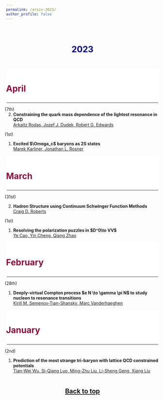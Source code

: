 ```yaml
---
permalink: /arxiv-2023/
author_profile: false
---
```


<a id="top"></a>

<p style="margin-bottom:2cm;"></p>


<h1 style="color:#000080; text-align:center"> 2023 </h1>

<p style="margin-bottom:1.2cm;"></p>


<div style="display: block;background-color:white;position: sticky;top: 0px; padding: 10px 0px 10px 0px;box-shadow: 0 4px 2px -2px gray;z-index: 5;"> <h1 style="color:#900C3F;"> April </h1> </div>

<ol reversed>
  <span style="margin-left: -2.0em">(7th)</span>
  
  <li style="margin-bottom: 10px;"><b>Constraining the quark mass dependence of the lightest resonance in QCD</b><br> 
  <a href="https://arxiv.org/abs/2304.03762"> Arkaitz Rodas, Jozef J. Dudek, Robert G. Edwards</a> </li>
  
  <span style="margin-left: -2.0em">(1st)</span>
  
  <li style="margin-bottom: 10px;"><b>Excited $\Omega_c$ baryons as 2S states</b><br> 
  <a href="https://arxiv.org/abs/2304.00407">  Marek Karliner, Jonathan L. Rosner</a> </li>
    
</ol>


<div style="display: block;background-color:white;position: sticky;top: 0px; padding: 10px 0px 10px 0px;box-shadow: 0 4px 2px -2px gray;z-index: 5;"> <h1 style="color:#900C3F;"> March </h1> </div>

<ol reversed>

  <span style="margin-left: -2.0em">(31st)</span>
  
  <li style="margin-bottom: 10px;"><b>Hadron Structure using Continuum Schwinger Function Methods</b><br> 
  <a href="https://arxiv.org/abs/2304.00154">  Craig D. Roberts</a> </li>  
  
  <span style="margin-left: -2.0em">(1st)</span>
  
  <li style="margin-bottom: 10px;"><b>Resolving the polarization puzzles in $D^0\to VV$</b><br> 
  <a href="https://arxiv.org/abs/2303.00535v2">  Ye Cao, Yin Cheng, Qiang Zhao</a> </li>
    
</ol>


<div style="display: block;background-color:white;position: sticky;top: 0px; padding: 10px 0px 10px 0px;box-shadow: 0 4px 2px -2px gray;z-index: 5;"> <h1 style="color:#900C3F;"> February </h1> </div>


<ol reversed>

  <span style="margin-left: -2.0em">(28th)</span>
  
  <li style="margin-bottom: 10px;"><b>Deeply-virtual Compton process $e N \to \gamma \pi N$ to study nucleon to resonance transitions</b><br> 
  <a href="https://arxiv.org/abs/2303.00119">  Kirill M. Semenov-Tian-Shansky, Marc Vanderhaeghen</a> </li>
    
</ol>

<div style="display: block;background-color:white;position: sticky;top: 0px; padding: 10px 0px 10px 0px;box-shadow: 0 4px 2px -2px gray;z-index: 5;"> <h1 style="color:#900C3F;"> January </h1> </div>


<ol reversed>

  <span style="margin-left: -2.0em">(2nd)</span>
  
  <li style="margin-bottom: 10px;"><b>Prediction of the most strange tri-baryon with lattice QCD constrained potentials</b><br> 
  <a href="https://arxiv.org/abs/2301.00630">  Tian-Wei Wu, Si-Qiang Luo, Ming-Zhu Liu, Li-Sheng Geng, Xiang Liu</a> </li>
    
</ol>



<p style="margin-bottom:1.2cm;"></p>

<h2 style="text-align:center"><a href="#top" >Back to top</a></h2>
